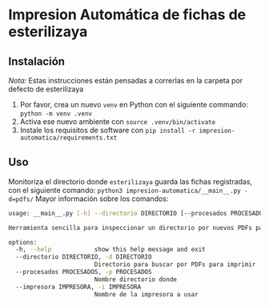 # Impresion Automática de fichas de esterilizaya

## Instalación

*Nota:* Estas instrucciones están pensadas a correrlas en la carpeta por defecto de esterilizaya

1. Por favor,  crea un nuevo `venv` en Python con el siguiente commando: `python -m venv .venv`
2. Activa ese nuevo ambiente con `source .venv/bin/activate`
3. Instale los requisitos de software con `pip install -r impresion-automatica/requirements.txt`

## Uso

Monitoriza el directorio donde `esterilizaya` guarda las fichas registradas, con el siguiente comando: `python3 impresion-automatica/__main__.py -d=pdfs/`
Mayor información sobre los comandos:

```bash
usage: __main__.py [-h] --directorio DIRECTORIO [--procesados PROCESADOS] [--impresora IMPRESORA]

Herramienta sencilla para inspeccionar un directorio por nuevos PDFs para imprimirlos automáticamente.

options:
  -h, --help            show this help message and exit
  --directorio DIRECTORIO, -d DIRECTORIO
                        Directorio para buscar por PDFs para imprimir
  --procesados PROCESADOS, -p PROCESADOS
                        Nombre directorio donde
  --impresora IMPRESORA, -i IMPRESORA
                        Nombre de la impresora a usar
```
